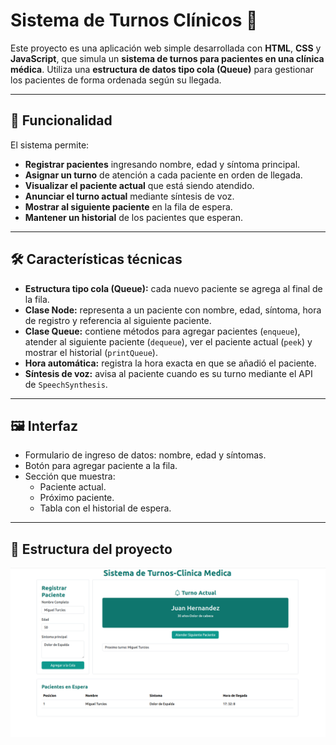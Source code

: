 # Sistema de Turnos Clínicos 🏥

Este proyecto es una aplicación web simple desarrollada con **HTML**, **CSS** y **JavaScript**, que simula un **sistema de turnos para pacientes en una clínica médica**. Utiliza una **estructura de datos tipo cola (Queue)** para gestionar los pacientes de forma ordenada según su llegada.

---

## 🧠 Funcionalidad

El sistema permite:

- **Registrar pacientes** ingresando nombre, edad y síntoma principal.
- **Asignar un turno** de atención a cada paciente en orden de llegada.
- **Visualizar el paciente actual** que está siendo atendido.
- **Anunciar el turno actual** mediante síntesis de voz.
- **Mostrar al siguiente paciente** en la fila de espera.
- **Mantener un historial** de los pacientes que esperan.

---

## 🛠️ Características técnicas

- **Estructura tipo cola (Queue):** cada nuevo paciente se agrega al final de la fila.
- **Clase Node:** representa a un paciente con nombre, edad, síntoma, hora de registro y referencia al siguiente paciente.
- **Clase Queue:** contiene métodos para agregar pacientes (`enqueue`), atender al siguiente paciente (`dequeue`), ver el paciente actual (`peek`) y mostrar el historial (`printQueue`).
- **Hora automática:** registra la hora exacta en que se añadió el paciente.
- **Síntesis de voz:** avisa al paciente cuando es su turno mediante el API de `SpeechSynthesis`.

---

## 🖼️ Interfaz

- Formulario de ingreso de datos: nombre, edad y síntomas.
- Botón para agregar paciente a la fila.
- Sección que muestra:
  - Paciente actual.
  - Próximo paciente.
  - Tabla con el historial de espera.

---


## 📂 Estructura del proyecto

![image](./Imagen.png)